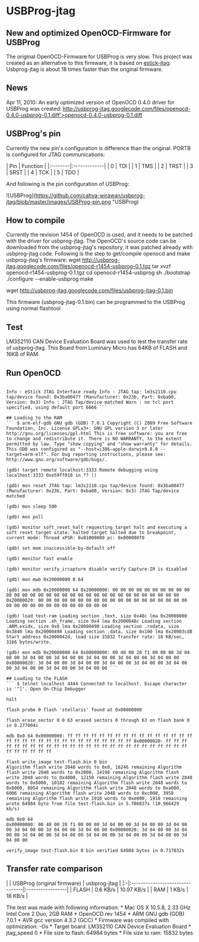 # USBProg-jtag
## New and optimized OpenOCD-Firmware for USBProg

The original OpenOCD-Firmware for USBProg is very slow. This project was created as an alternative to this firmware, it is based on [estick-jtag](https://github.com/cahya-wirawan/estick-jtag). Usbprog-jtag is about 18 times faster than the original firmware.

## News
Apr 11, 2010: An early optimized version of OpenOCD 0.4.0 driver for USBProg was created: http://usbprog-jtag.googlecode.com/files/openocd-0.4.0-usbprog-0.1.diff'>openocd-0.4.0-usbprog-0.1.diff

## USBProg's pin
Currently the new pin's configuration is difference than the original. PORTB is configured for JTAG communications:

| Pin | Function | |:--------|:-------------| | 0 | TDI | | 1 | TMS | | 2 | TRST | | 3 | SRST | | 4 | TCK | | 5 | TDO |

And following is the pin configuration of USBProg:

![USBProg](https://github.com/cahya-wirawan/usbprog-jtag/blob/master/images/USBProg-pin.png "USBProg)

## How to compile
Currently the revision 1454 of OpenOCD is used, and it needs to be patched with the driver for usbprog-jtag. The OpenOCD's source code can be downloaded from the usbprog-jtag's repository, it was patched already with usbprog-jtag code. Following is the step to get/compile openocd and make usbprog-jtag's firmware: wget http://usbprog-jtag.googlecode.com/files/openocd-r1454-usbprog-0.1.tgz tar xvzf openocd-r1454-usbprog-0.1.tgz cd openocd-r1454-usbprog sh ./bootstrap ./configure --enable-usbprog make

wget http://usbprog-jtag.googlecode.com/files/usbprog-jtag-0.1.bin

This firmware (usbprog-jtag-0.1.bin) can be programmed to the USBProg using normal flashtool

## Test
LM3S2110 CAN Device Evaluation Board was used to test the transfer rate of usbprog-jtag. This Board from Luminary Micro has 64KB of FLASH and 16KB of RAM.

## Run OpenOCD
``` $ openocd -f lm3s2110_usbprog.cfg

Info : eStick JTAG Interface ready Info : JTAG tap: lm3s2110.cpu tap/device found: 0x3ba00477 (Manufacturer: 0x23b, Part: 0xba00, Version: 0x3) Info : JTAG Tap/device matched Warn : no tcl port specified, using default port 6666 ```

## Loading to the RAM
``` $ arm-elf-gdb GNU gdb (GDB) 7.0.1 Copyright (C) 2009 Free Software Foundation, Inc. License GPLv3+: GNU GPL version 3 or later http://gnu.org/licenses/gpl.html This is free software: you are free to change and redistribute it. There is NO WARRANTY, to the extent permitted by law. Type "show copying" and "show warranty" for details. This GDB was configured as "--host=i386-apple-darwin9.8.0 --target=arm-elf". For bug reporting instructions, please see: http://www.gnu.org/software/gdb/bugs/.

(gdb) target remote localhost:3333 Remote debugging using localhost:3333 0xe59ff018 in ?? ()

(gdb) mon reset JTAG tap: lm3s2110.cpu tap/device found: 0x3ba00477 (Manufacturer: 0x23b, Part: 0xba00, Version: 0x3) JTAG Tap/device matched

(gdb) mon sleep 500

(gdb) mon poll

(gdb) monitor soft_reset_halt requesting target halt and executing a soft reset target state: halted target halted due to breakpoint, current mode: Thread xPSR: 0x01000000 pc: 0x000000f0

(gdb) set mem inaccessible-by-default off

(gdb) monitor fast enable

(gdb) monitor verify_ircapture disable verify Capture-IR is disabled

(gdb) mon mwb 0x20000000 0 64

(gdb) mon mdb 0x20000000 64 0x20000000: 00 00 00 00 00 00 00 00 00 00 00 00 00 00 00 00 00 00 00 00 00 00 00 00 00 00 00 00 00 00 00 00 0x20000020: 00 00 00 00 00 00 00 00 00 00 00 00 00 00 00 00 00 00 00 00 00 00 00 00 00 00 00 00 00 00 00 00

(gdb) load test-ram Loading section .text, size 0x48c lma 0x20000000 Loading section .eh_frame, size 0x4 lma 0x2000048c Loading section .ARM.exidx, size 0x8 lma 0x20000490 Loading section .rodata, size 0x3840 lma 0x20000498 Loading section .data, size 0x100 lma 0x20003cd8 Start address 0x2000042d, load size 15832 Transfer rate: 18 KB/sec, 3166 bytes/write.

(gdb) mon mdb 0x20000000 64 0x00000000: 00 40 00 20 f1 00 00 00 3d 04 00 00 3d 04 00 00 3d 04 00 00 3d 04 00 00 3d 04 00 00 3d 04 00 00 0x00000020: 3d 04 00 00 3d 04 00 00 3d 04 00 00 3d 04 00 00 3d 04 00 00 3d 04 00 00 3d 04 00 00 3d 04 00 00 ```

## Loading to the FLASH
``` $ telnet localhost 4444 Connected to localhost. Escape character is '^]'. Open On-Chip Debugger

halt

flash probe 0 flash 'stellaris' found at 0x00000000

flash erase_sector 0 0 63 erased sectors 0 through 63 on flash bank 0 in 0.277004s

mdb 0x0 64 0x00000000: ff ff ff ff ff ff ff ff ff ff ff ff ff ff ff ff ff ff ff ff ff ff ff ff ff ff ff ff ff ff ff ff 0x00000020: ff ff ff ff ff ff ff ff ff ff ff ff ff ff ff ff ff ff ff ff ff ff ff ff ff ff ff ff ff ff ff ff

flash write_image test-flash.bin 0 bin
Algorithm flash write 2048 words to 0x0, 16246 remaining Algorithm flash write 2048 words to 0x2000, 14198 remaining Algorithm flash write 2048 words to 0x4000, 12150 remaining Algorithm flash write 2048 words to 0x6000, 10102 remaining Algorithm flash write 2048 words to 0x8000, 8054 remaining Algorithm flash write 2048 words to 0xa000, 6006 remaining Algorithm flash write 2048 words to 0xc000, 3958 remaining Algorithm flash write 1910 words to 0xe000, 1910 remaining wrote 64984 byte from file test-flash.bin in 5.786837s (10.966429 kb/s)

mdb 0x0 64
0x00000000: 00 40 00 20 f1 00 00 00 3d 04 00 00 3d 04 00 00 3d 04 00 00 3d 04 00 00 3d 04 00 00 3d 04 00 00 0x00000020: 3d 04 00 00 3d 04 00 00 3d 04 00 00 3d 04 00 00 3d 04 00 00 3d 04 00 00 3d 04 00 00 3d 04 00 00

verify_image test-flash.bin 0 bin verified 64984 bytes in 0.717032s

```

## Transfer rate comparison
| | USBProg (original firmware) | usbprog-jtag | |:-|:--------------------------------|:-----------------| | FLASH | 0.6 KB/s | 10.97 KB/s | | RAM | 1 KB/s | 18 KB/s |

The test was made with following information: * Mac OS X 10.5.8, 2.33 GHz Intel Core 2 Duo, 2GB RAM * OpenOCD rev 1454 * ARM GNU gdb (GDB) 7.0.1 * AVR gcc version 4.3.2 (GCC) * Firmware was compiled with optimization: -Os * Target board: LM3S2110 CAN Device Evaluation Board * jtag_speed 0 * File size to flash: 64984 bytes * File size to ram: 15832 bytes
